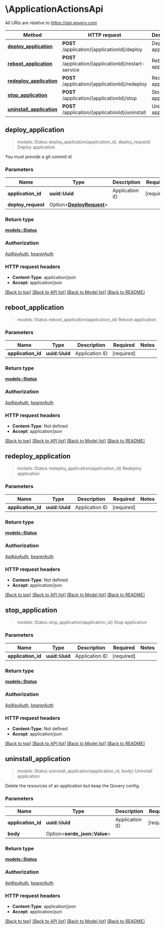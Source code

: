 # \ApplicationActionsApi

All URIs are relative to *https://api.qovery.com*

Method | HTTP request | Description
------------- | ------------- | -------------
[**deploy_application**](ApplicationActionsApi.md#deploy_application) | **POST** /application/{applicationId}/deploy | Deploy application
[**reboot_application**](ApplicationActionsApi.md#reboot_application) | **POST** /application/{applicationId}/restart-service | Reboot application
[**redeploy_application**](ApplicationActionsApi.md#redeploy_application) | **POST** /application/{applicationId}/redeploy | Redeploy application
[**stop_application**](ApplicationActionsApi.md#stop_application) | **POST** /application/{applicationId}/stop | Stop application
[**uninstall_application**](ApplicationActionsApi.md#uninstall_application) | **POST** /application/{applicationId}/uninstall | Uninstall application



## deploy_application

> models::Status deploy_application(application_id, deploy_request)
Deploy application

You must provide a git commit id

### Parameters


Name | Type | Description  | Required | Notes
------------- | ------------- | ------------- | ------------- | -------------
**application_id** | **uuid::Uuid** | Application ID | [required] |
**deploy_request** | Option<[**DeployRequest**](DeployRequest.md)> |  |  |

### Return type

[**models::Status**](Status.md)

### Authorization

[ApiKeyAuth](../README.md#ApiKeyAuth), [bearerAuth](../README.md#bearerAuth)

### HTTP request headers

- **Content-Type**: application/json
- **Accept**: application/json

[[Back to top]](#) [[Back to API list]](../README.md#documentation-for-api-endpoints) [[Back to Model list]](../README.md#documentation-for-models) [[Back to README]](../README.md)


## reboot_application

> models::Status reboot_application(application_id)
Reboot application

### Parameters


Name | Type | Description  | Required | Notes
------------- | ------------- | ------------- | ------------- | -------------
**application_id** | **uuid::Uuid** | Application ID | [required] |

### Return type

[**models::Status**](Status.md)

### Authorization

[ApiKeyAuth](../README.md#ApiKeyAuth), [bearerAuth](../README.md#bearerAuth)

### HTTP request headers

- **Content-Type**: Not defined
- **Accept**: application/json

[[Back to top]](#) [[Back to API list]](../README.md#documentation-for-api-endpoints) [[Back to Model list]](../README.md#documentation-for-models) [[Back to README]](../README.md)


## redeploy_application

> models::Status redeploy_application(application_id)
Redeploy application

### Parameters


Name | Type | Description  | Required | Notes
------------- | ------------- | ------------- | ------------- | -------------
**application_id** | **uuid::Uuid** | Application ID | [required] |

### Return type

[**models::Status**](Status.md)

### Authorization

[ApiKeyAuth](../README.md#ApiKeyAuth), [bearerAuth](../README.md#bearerAuth)

### HTTP request headers

- **Content-Type**: Not defined
- **Accept**: application/json

[[Back to top]](#) [[Back to API list]](../README.md#documentation-for-api-endpoints) [[Back to Model list]](../README.md#documentation-for-models) [[Back to README]](../README.md)


## stop_application

> models::Status stop_application(application_id)
Stop application

### Parameters


Name | Type | Description  | Required | Notes
------------- | ------------- | ------------- | ------------- | -------------
**application_id** | **uuid::Uuid** | Application ID | [required] |

### Return type

[**models::Status**](Status.md)

### Authorization

[ApiKeyAuth](../README.md#ApiKeyAuth), [bearerAuth](../README.md#bearerAuth)

### HTTP request headers

- **Content-Type**: Not defined
- **Accept**: application/json

[[Back to top]](#) [[Back to API list]](../README.md#documentation-for-api-endpoints) [[Back to Model list]](../README.md#documentation-for-models) [[Back to README]](../README.md)


## uninstall_application

> models::Status uninstall_application(application_id, body)
Uninstall application

Delete the resources of an application but keep the Qovery config. 

### Parameters


Name | Type | Description  | Required | Notes
------------- | ------------- | ------------- | ------------- | -------------
**application_id** | **uuid::Uuid** | Application ID | [required] |
**body** | Option<**serde_json::Value**> |  |  |

### Return type

[**models::Status**](Status.md)

### Authorization

[ApiKeyAuth](../README.md#ApiKeyAuth), [bearerAuth](../README.md#bearerAuth)

### HTTP request headers

- **Content-Type**: application/json
- **Accept**: application/json

[[Back to top]](#) [[Back to API list]](../README.md#documentation-for-api-endpoints) [[Back to Model list]](../README.md#documentation-for-models) [[Back to README]](../README.md)

